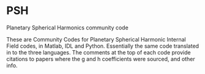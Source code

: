 # PSH
Planetary Spherical Harmonics community code

These are Community Codes for Planetary Spherical Harmonic Internal Field codes, in Matlab, IDL and Python.
Essentially the same code translated in to the three languages.
The comments at the top of each code provide citations to papers where the g and h coefficients were sourced, and other info.

